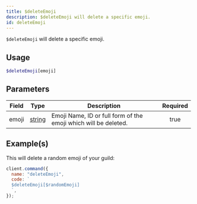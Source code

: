 ```yaml
---
title: $deleteEmoji
description: $deleteEmoji will delete a specific emoji.
id: deleteEmoji
---
```


`$deleteEmoji` will delete a specific emoji.

## Usage

```php
$deleteEmoji[emoji]
```

## Parameters

| Field | Type                                                                                              | Description                                                     | Required |
| ----- | ------------------------------------------------------------------------------------------------- | --------------------------------------------------------------- | :------: |
| emoji | [string](https://developer.mozilla.org/en-US/docs/Web/JavaScript/Reference/Global_Objects/String) | Emoji Name, ID or full form of the emoji which will be deleted. |   true   |

## Example(s)

This will delete a random emoji of your guild:

```javascript
client.command({
  name: "deleteEmoji",
  code: `
  $deleteEmoji[$randomEmoji]
  `,
});
```

